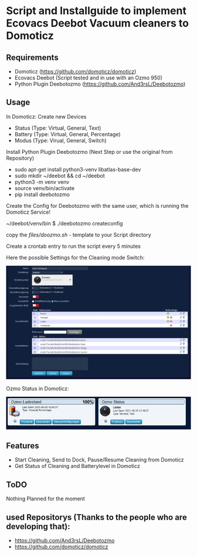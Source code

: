 # Script and Installguide to implement Ecovacs Deebot Vacuum cleaners to Domoticz


## Requirements

* Domoticz (https://github.com/domoticz/domoticz)
* Ecovacs Deebot (Script tested and in use with an Ozmo 950)
* Python Plugin Deebotozmo (https://github.com/And3rsL/Deebotozmo)

## Usage

In Domoticz:
Create new Devices 
* Status (Type: Virtual, General, Text)
* Battery (Type: Virtual, General, Percentage)
* Modus (Type: Virual, General, Switch) 

Install Python Plugin Deebotozmo (Next Step or use the original from Repository)

* sudo apt-get install python3-venv libatlas-base-dev 
* sudo mkdir ~/deebot && cd ~/deebot
* python3 -m venv venv
* source venv/bin/activate
* pip install deebotozmo

Create the Config for Deebotozmo with the same user, which is running the Domoticz Service!

~/deebot/venv/bin $ ./deebotozmo createconfig

copy the *files/doozmo.sh* - template to your Script directory

Create a crontab entry to run the script every 5 minutes


Here the possible Settings for the Cleaning mode Switch:

![alt text](https://github.com/DaKarlii/Domoticz_Ecovacs_Deebot_Implementation/raw/master/pictures/Domoticz_Switch_Settings.jpg "Domoticz Switch Settings")


Ozmo Status in Domoticz:

![alt text](https://github.com/DaKarlii/Domoticz_Ecovacs_Deebot_Implementation/raw/master/pictures/Domoticz_Statuses.jpg "Domoticz Ozmo Statuses")



## Features

* Start Cleaning, Send to Dock, Pause/Resume Cleaning from Domoticz
* Get Status of Cleaning and Batterylevel in Domoticz

## ToDO
Nothing Planned for the moment

## used Repositorys (Thanks to the people who are developing that):

* https://github.com/And3rsL/Deebotozmo
* https://github.com/domoticz/domoticz
